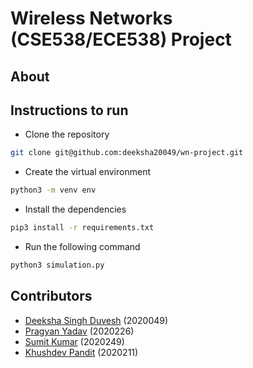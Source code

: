# Wireless Networks (CSE538/ECE538) Project

## About

## Instructions to run
- Clone the repository
```bash
git clone git@github.com:deeksha20049/wn-project.git
```
- Create the virtual environment
```bash
python3 -m venv env
```
- Install the dependencies
```bash
pip3 install -r requirements.txt
```
- Run the following command
```bash
python3 simulation.py
```


## Contributors
- [Deeksha Singh Duvesh](https://github.com/deeksha20049) (2020049)
- [Pragyan Yadav](https://github.com/sc0rp10n-py) (2020226)
- [Sumit Kumar](https://github.com/sk1802) (2020249)
- [Khushdev Pandit](https://github.com/devKhush) (2020211)